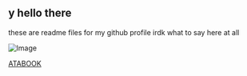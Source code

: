 ## y hello there
these are readme files for my github profile
irdk what to say here at all

![Image](https://media.tenor.com/zkrUfbHXMuwAAAAd/harvey-harvey-harvington.gif)

[ATABOOK](https://hiidkformyname.atabook.org/?page=1)
